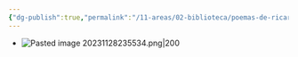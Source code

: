 ```yaml
---
{"dg-publish":true,"permalink":"/11-areas/02-biblioteca/poemas-de-ricardo-cassinelli/","noteIcon":""}
---
```


- ![Pasted image 20231128235534.png|200](/img/user/02%20Image/Pasted%20image%2020231128235534.png)